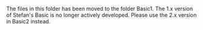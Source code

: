 The files in this folder has been moved to the folder Basic1.
The 1.x version of Stefan's Basic is no longer actively developed.
Please use the 2.x version in Basic2 instead.
